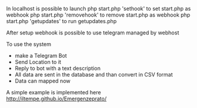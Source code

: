 
In localhost is possible to launch
php start.php 'sethook' to set start.php as webhook
php start.php 'removehook' to remove start.php as webhook
php start.php 'getupdates' to run getupdates.php

After setup webhook is possible to use telegram managed by webhost


To use the system
- make a Telegram Bot
- Send Location to it
- Reply to bot with a text description
- All data are sent in the database and than convert in CSV format
- Data can mapped now

A simple example is implemented here http://iltempe.github.io/Emergenzeprato/
